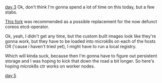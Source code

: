 [day 3](day_03.md)
Ok, don't think I'm gonna spend a lot of time on this today, but a few stabs.

[This fork](https://github.com/cbws/etcd-operator) was recommended as a possible replacement for the now defunct coreos etcd-operator. 

Ok, yeah, I didn't get any time, but the custom built images look like they're gonna work, but they have to be loaded into microk8s on each of the hosts OR ('cause i haven't tried yet), I might have to run a local registry.

Which will kinda suck, because then I'm gonna have to figure out persistent storage and I was hoping to kick that down the road a bit longer.
So here's hoping microk8s ctr works on worker nodes.

[day 5](day_05.md)
